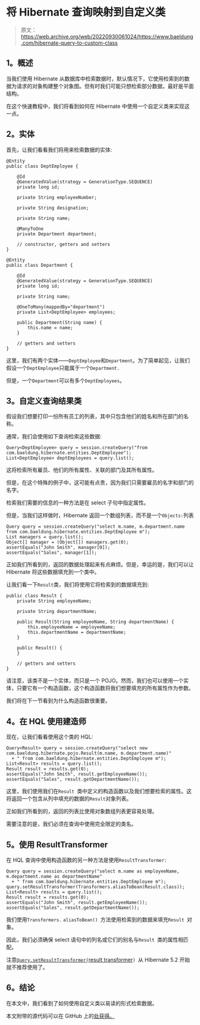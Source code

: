 # 将 Hibernate 查询映射到自定义类

> 原文：<https://web.archive.org/web/20220930061024/https://www.baeldung.com/hibernate-query-to-custom-class>

## **1。概述**

当我们使用 Hibernate 从数据库中检索数据时，默认情况下，它使用检索到的数据为请求的对象构建整个对象图。但有时我们可能只想检索部分数据，最好是平面结构。

在这个快速教程中，我们将看到如何在 Hibernate 中使用一个自定义类来实现这一点。

## **2。实体**

首先，让我们看看我们将用来检索数据的实体:

```
@Entity
public class DeptEmployee {

    @Id
    @GeneratedValue(strategy = GenerationType.SEQUENCE)
    private long id;

    private String employeeNumber;

    private String designation;

    private String name;

    @ManyToOne
    private Department department;

    // constructor, getters and setters 
} 

@Entity
public class Department {

    @Id
    @GeneratedValue(strategy = GenerationType.SEQUENCE)
    private long id;

    private String name;

    @OneToMany(mappedBy="department")
    private List<DeptEmployee> employees;

    public Department(String name) {
        this.name = name;
    }

    // getters and setters 
}
```

这里，我们有两个实体——`DeptEmployee`和`Department`。为了简单起见，让我们假设一个`DeptEmployee`只能属于一个`Department.`

但是，一个`Department`可以有多个`DeptEmployees`。

## **3。自定义查询结果类**

假设我们想要打印一份所有员工的列表，其中只包含他们的姓名和所在部门的名称。

通常，我们会使用如下查询检索这些数据:

```
Query<DeptEmployee> query = session.createQuery("from com.baeldung.hibernate.entities.DeptEmployee");
List<DeptEmployee> deptEmployees = query.list();
```

这将检索所有雇员、他们的所有属性、关联的部门及其所有属性。

但是，在这个特殊的例子中，这可能有点贵，因为我们只需要雇员的名字和部门的名字。

检索我们需要的信息的一种方法是在 select 子句中指定属性。

但是，当我们这样做时，Hibernate 返回一个数组列表，而不是一个`Objects:`列表

```
Query query = session.createQuery("select m.name, m.department.name from com.baeldung.hibernate.entities.DeptEmployee m");
List managers = query.list();
Object[] manager = (Object[]) managers.get(0);
assertEquals("John Smith", manager[0]);
assertEquals("Sales", manager[1]);
```

正如我们所看到的，返回的数据处理起来有点麻烦。但是，幸运的是，我们可以让 Hibernate 将这些数据填充到一个类中。

让我们看一下`Result`类，我们将使用它将检索到的数据填充到:

```
public class Result {
    private String employeeName;

    private String departmentName;

    public Result(String employeeName, String departmentName) {
        this.employeeName = employeeName;
        this.departmentName = departmentName;
    }

    public Result() {
    }

    // getters and setters 
}
```

请注意，该类不是一个实体，而只是一个 POJO。然而，我们也可以使用一个实体，只要它有一个构造函数，这个构造函数将我们想要填充的所有属性作为参数。

我们将在下一节看到为什么构造函数很重要。

## **4。在 HQL 使用建造师**

现在，让我们看看使用这个类的 HQL:

```
Query<Result> query = session.createQuery("select new com.baeldung.hibernate.pojo.Result(m.name, m.department.name)" 
  + " from com.baeldung.hibernate.entities.DeptEmployee m");
List<Result> results = query.list();
Result result = results.get(0);
assertEquals("John Smith", result.getEmployeeName());
assertEquals("Sales", result.getDepartmentName());
```

这里，我们使用我们在`Result `类中定义的构造函数以及我们想要检索的属性。这将返回一个包含从列中填充的数据的`Result`对象列表。

正如我们所看到的，返回的列表比使用对象数组列表更容易处理。

需要注意的是，我们必须在查询中使用完全限定的类名。

## **5。使用 ResultTransformer**

在 HQL 查询中使用构造函数的另一种方法是使用`ResultTransformer:`

```
Query query = session.createQuery("select m.name as employeeName, m.department.name as departmentName" 
  + " from com.baeldung.hibernate.entities.DeptEmployee m");
query.setResultTransformer(Transformers.aliasToBean(Result.class));
List<Result> results = query.list();
Result result = results.get(0);
assertEquals("John Smith", result.getEmployeeName());
assertEquals("Sales", result.getDepartmentName());
```

我们使用`Transformers.` `aliasToBean() `方法使用检索到的数据来填充`Result `对象。

因此，我们必须确保 select 语句中的列名或它们的别名与`Result `类的属性相匹配。

注意[`Query.setResultTransformer(`result transformer](https://web.archive.org/web/20220523151100/https://docs.jboss.org/hibernate/orm/5.2/javadocs/org/hibernate/Query.html#setResultTransformer-org.hibernate.transform.ResultTransformer-)`) `从 Hibernate 5.2 开始就不推荐使用了。

## **6。结论**

在本文中，我们看到了如何使用自定义类以易读的形式检索数据。

本文附带的源代码可以在 GitHub 上的[处获得。](https://web.archive.org/web/20220523151100/https://github.com/eugenp/tutorials/tree/master/persistence-modules/hibernate-mapping)